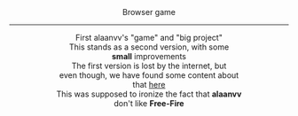 <div align='center'>
  Browser game

  ---

  First alaanvv's "game" and "big project"  
  This stands as a second version, with some  
  **small** improvements  
  The first version is lost by the internet, but  
  even though, we have found some content about  
  that [here](https://www.youtube.com/watch?v=zdxDNT_NLF4)  
  This was supposed to ironize the fact that **alaanvv**  
  don't like **Free-Fire**
</div>
